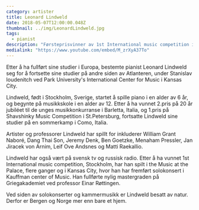```yaml
---
category: artister
title: Leonard Lindweld
date: 2018-05-07T12:00:00.048Z
thumbnail: ../img/LeonardLindweld.jpg
tags:
  - pianist
description: "Førsteprisvinner av 1st International music competition i Stockholm, med en nylig fullført mastergrad ved Griegakademiet i Bergen."
medialink: "https://www.youtube.com/embed/M_zrXyA37To"
---
```

Etter å ha fullført sine studier i Europa, bestemte pianist Leonard Lindweld seg for å fortsette sine studier på andre siden av Atlanteren, under Stanislav Ioudenitch ved Park University's International Center for Music i Kansas City.

Lindweld, født i Stockholm, Sverige, startet å spille piano i en alder av 6 år, og begynte på musikkskole i en alder av 12. Etter å ha vunnet 2.pris på 20 år jubiléet til de unges musikkonkurranse i Barletta, Italia, og 1.pris på Shavshinky Music Competition i St.Petersburg, fortsatte Lindweld sine studier på en sommerkamp i Como, Italia.

Artister og professorer Lindweld har spillt for inkluderer William Grant Naboré, Dang Thai Son, Jeremy Denk, Ben Goetzke, Menaham Pressler, Jan Jiracek von Arnim, Leif Ove Andsnes og Matti Raekallio.

Lindweld har også vært på svensk tv og russisk radio. Etter å ha vunnet 1st International music competition, Stockholm, har han spilt i the Music at the Palace, flere ganger og i Kansas City, hvor han har fremført solokonsert i Kauffman center of Music.  Han fullførte nylig mastergraden på Griegakademiet ved professor Einar Røttingen.

Ved siden av solokonserter og kammermusikk er Lindweld besatt av natur. Derfor er Bergen og Norge mer enn bare et hjem.
